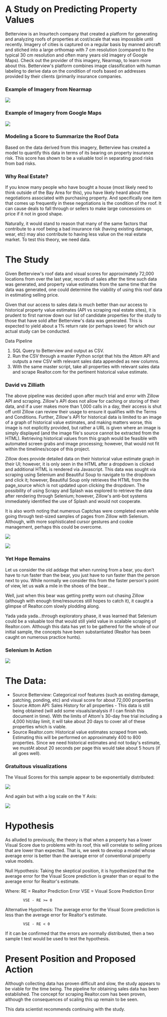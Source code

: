 # A Study on Predicting Property Values

Betterview is an Insurtech company that created a platform for generating and analyzing roofs of properties at cost/scale that was impossible until recently. Imagery of cities is captured on a regular basis by manned aircraft and stiched into a large orthomap with 7 cm resolution (compared to the typical 30 cm resolution and often many years old imagery of Google Maps). Check out the provider of this imagery, Nearmap, to learn more about this. Betterview's platform combines image classification with human labeling to derive data on the condition of roofs based on addresses provided by their clients (primarily insurance companies.

### Example of Imagery from Nearmap
![](/images/nearmap_example.png)

### Example of Imagery from Google Maps
![](/images/google_example.png)

### Modeling a Score to Summarize the Roof Data
Based on the data derived from this imagery, Betterview has created a model to quantify this data in terms of its bearing on property insurance risk. This score has shown to be a valuable tool in separating good risks from bad risks. 

### Why Real Estate?
If you know many people who have bought a house (most likely need to think outside of the Bay Area for this), you have likely heard about the negotiations associated with purchasing property. And specifically one item that comes up frequently in these negotiations is the condition of the roof. It can cause deals to fall through or sellers to make large concessions on price if it not in good shape.

Naturally, it would stand to reason that many of the same factors that contribute to a roof being a bad insurance risk (having existing damage, wear, etc) may also contribute to having less value on the real estate market. To test this theory, we need data.

# The Study

Given Betterview's roof data and visual scores for approximately 72,000 locations from over the last year, records of sales after the time such data was generated, and property value estimates from the same time that the data was generated, one could determine the viability of using this roof data in estimating selling price. 

Given that our access to sales data is much better than our access to historical property value estimates (API vs scraping real estate sites), it is prudent to first narrow down our list of candidate properties for the study to those that have sold after Betterview's data was generated. This is expected to yield about a 1% return rate (or perhaps lower) for which our actual study can be conducted.

Data Pipeline
1. SQL Query to Betterview and output as CSV.
2. Run the CSV through a master Python script that hits the Attom API and outputs a new CSV with relevant sales data appended as new columns.
3. With the same master script, take all properties with relevant sales data and scrape Realtor.com for the pertinent historical value estimate.

### David vs Zilliath
The above pipeline was decided upon after much trial and error with Zillow API and scraping. Zillow's API does not allow for caching or storing of their data, and if a user makes more than 1,000 calls in a day, their access is shut off until Zillow can review their usage to ensure it qualifies with the Terms and Conditions. Further, Zillow's API for historical data is limited to an image of a graph of historical value estimates, and making matters worse, this image is not explicitly provided, but rather a URL is given where an image is simply displayed (and the image file's source cannot be extracted from the HTML). Retrieving historical values from this graph would be feasible with automated screen grabs and image processing; however, that would not fit within the timelines/scope of this project. 

Zillow does provide detailed data on their historical value estimate graph in their UI; however, it is only seen in the HTML after a dropdown is clicked and additional HTML is rendered via Javascript. This data was sought via scraping using Selenium and Beautiful Soup to navigate to the dropdown and click it; however, Beautiful Soup only retrieves the HTML from the page_source which is not updated upon clicking the dropdown. The possibility of using Scrapy and Splash was explored to retrieve the data after rendering through Selenium; however, Zillow's anti-bot systems immediately identified the use of Splash and would not cooperate.

It is also worth noting that numerous Captchas were completed even while going through test-sized samples of pages from Zillow with Selenium. Although, with more sophisticated cursor gestures and cookie management, perhaps this could be overcome. 

![](/images/captcha.png)

![](/images/terminator.png)


### Yet Hope Remains
Let us consider the old addage that when running from a bear, you don't have to run faster than the bear, you just have to run faster than the person next to you. While normally we consider this from the faster person's point of view, let us walk a mile in the shoes of the bear...

Well, just when this bear was getting pretty worn out chasing Zillow (although with enough time/resources still hopes to catch it), it caught a glimpse of Realtor.com slowly plodding along. 

Yada yada yada...through exploratory phase, it was learned that Selenium could be a valuable tool that would still yield value in scalable scraping of Realtor.com. Although this data has yet to be gathered for the whole of our initial sample, the concepts have been substantiated (Realtor has been caught on numerous practice hunts).

### Selenium In Action
![](/images/selenium_demo.gif)

# The Data:

* Source Betterview: Categorical roof features (such as existing damage, patching, ponding, etc) and visual score for about 72,000 properties
* Source Attom API: Sales History for all properties - This data is still being obtained (will add some visuals/analysis if I can finish this document in time). With the limits of Attom's 30-day free trial including a 4,000 hit/day limit, it will take about 20 days to cover all of these properties which is viable. 
* Source Realtor.com: Historical value estimates scraped from web. Estimating this will be performed on approximately 400 to 800 properties. Since we need historical estimates and not today's estimate, we mustAt about 20 seconds per page this would take about 5 hours (if all goes well). 

### Gratuitous visualizations
The Visual Scores for this sample appear to be exponentially distributed:

![](/images/visual_score_hist.png)

And again but with a log scale on the Y Axis:

![](/images/visual_score_hist_log.png)

# Hypothesis
As alluded to previously, the theory is that when a property has a lower Visual Score due to problems with its roof, this will correlate to selling prices that are lower than expected. That is, we seek to develop a model whose average error is better than the average error of conventional property value models.

Null Hypothesis:
Taking the skeptical position, it is hypothesized that the average error for the Visual Score prediction is greater than or equal to the average error for Realtor's estimate.

Where:
RE = Realtor Prediction Error
VSE = Visual Score Prediction Error

            VSE - RE >= 0

Alternative Hypothesis:
The average error for the Visual Score prediction is less than the average error for Realtor's estimate.

            VSE - RE < 0
            
If it can be confirmed that the errors are normally distributed, then a two sample t test would be used to test the hypothesis. 


# Present Position and Proposed Action
Although collecting data has proven difficult and slow, the study appears to be viable for the time being. The pipeline for obtaining sales data has been established. The concept for scraping Realtor.com has been proven, although the consequences of scaling this up remain to be seen. 

This data scientist recommends continuing with the study.

